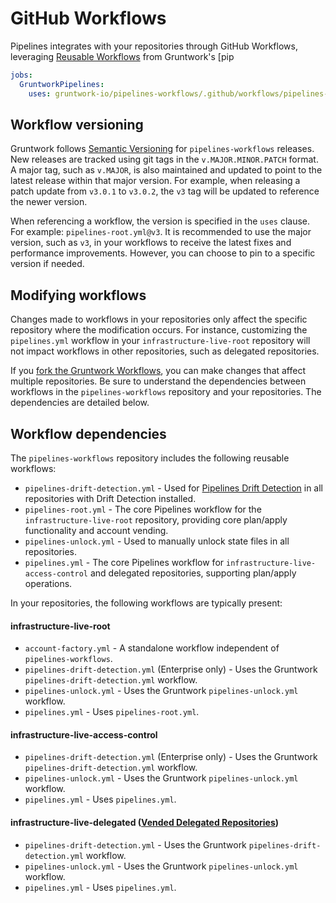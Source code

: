 # GitHub Workflows

Pipelines integrates with your repositories through GitHub Workflows, leveraging [Reusable Workflows](https://docs.github.com/en/actions/sharing-automations/reusing-workflows) from Gruntwork's [pip

```yml
jobs:
  GruntworkPipelines:
    uses: gruntwork-io/pipelines-workflows/.github/workflows/pipelines-root.yml@v3
```

## Workflow versioning

Gruntwork follows [Semantic Versioning](https://semver.org/) for `pipelines-workflows` releases. New releases are tracked using git tags in the `v.MAJOR.MINOR.PATCH` format. A major tag, such as `v.MAJOR`, is also maintained and updated to point to the latest release within that major version. For example, when releasing a patch update from `v3.0.1` to `v3.0.2`, the `v3` tag will be updated to reference the newer version.

When referencing a workflow, the version is specified in the `uses` clause. For example: `pipelines-root.yml@v3`. It is recommended to use the major version, such as `v3`, in your workflows to receive the latest fixes and performance improvements. However, you can choose to pin to a specific version if needed.

## Modifying workflows

Changes made to workflows in your repositories only affect the specific repository where the modification occurs. For instance, customizing the `pipelines.yml` workflow in your `infrastructure-live-root` repository will not impact workflows in other repositories, such as delegated repositories.

If you [fork the Gruntwork Workflows](https://docs.gruntwork.io/2.0/docs/pipelines/guides/extending-pipelines#extend-the-github-actions-workflow), you can make changes that affect multiple repositories. Be sure to understand the dependencies between workflows in the `pipelines-workflows` repository and your repositories. The dependencies are detailed below.

## Workflow dependencies

The `pipelines-workflows` repository includes the following reusable workflows:

- `pipelines-drift-detection.yml` - Used for [Pipelines Drift Detection](/2.0/docs/pipelines/concepts/drift-detection) in all repositories with Drift Detection installed.
- `pipelines-root.yml` - The core Pipelines workflow for the `infrastructure-live-root` repository, providing core plan/apply functionality and account vending.
- `pipelines-unlock.yml` - Used to manually unlock state files in all repositories.
- `pipelines.yml` - The core Pipelines workflow for `infrastructure-live-access-control` and delegated repositories, supporting plan/apply operations.

In your repositories, the following workflows are typically present:

#### infrastructure-live-root

- `account-factory.yml` - A standalone workflow independent of `pipelines-workflows`.
- `pipelines-drift-detection.yml` (Enterprise only) - Uses the Gruntwork `pipelines-drift-detection.yml` workflow.
- `pipelines-unlock.yml` - Uses the Gruntwork `pipelines-unlock.yml` workflow.
- `pipelines.yml` - Uses `pipelines-root.yml`.
#### infrastructure-live-access-control

- `pipelines-drift-detection.yml` (Enterprise only) - Uses the Gruntwork `pipelines-drift-detection.yml` workflow.
- `pipelines-unlock.yml` - Uses the Gruntwork `pipelines-unlock.yml` workflow.
- `pipelines.yml` - Uses `pipelines.yml`.

#### infrastructure-live-delegated ([Vended Delegated Repositories](/2.0/docs/accountfactory/guides/delegated-repositories))

- `pipelines-drift-detection.yml` - Uses the Gruntwork `pipelines-drift-detection.yml` workflow.
- `pipelines-unlock.yml` - Uses the Gruntwork `pipelines-unlock.yml` workflow.
- `pipelines.yml` - Uses `pipelines.yml`.

